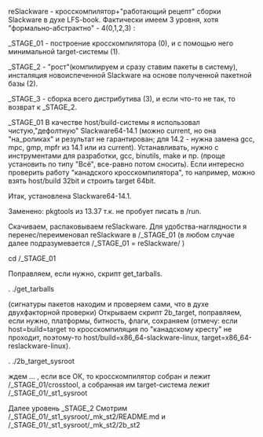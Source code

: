 reSlackware - кросскомпилятор+"работающий рецепт" сборки Slackware в духе LFS-book.
Фактически имеем 3 уровня, хотя "формально-абстрактно" - 4(0,1,2,3) :

_STAGE_01 - построение кросскомпилятора (0),
 и с помощью него минимальной target-системы (1).

_STAGE_2  - "рост"(компилируем и сразу ставим пакеты в систему),
 инсталяция новоиспеченной Slackware на основе полученной пакетной базы (2).

_STAGE_3 - сборка всего дистрибутива (3), и если что-то не так, то возврат к _STAGE_2.


_STAGE_01
В качестве host/build-системы я использовал чистую,"дефолтную" Slackware64-14.1
(можно current, но она "на_роликах" и результат не гарантирован;
 для 14.2 - нужна замена gcc, mpc, gmp, mpfr из 14.1 или из current).
Устанавливать, нужно с инструментами для разработки, gcc, binutils, make и пр.
(проще установить по типу "Всё", все-равно потом сносить).
Если интересно проверить работу "канадского кросскомпилятора",
то например, можно взять host/build 32bit и строить target 64bit.

Итак, установлена Slackware64-14.1.

Заменено: pkgtools из 13.37 т.к. не пробует писать в /run.

Скачиваем, распаковываем reSlackware.
Для удобства-наглядности я перенес/переименовал reSlackware в /_STAGE_01
(в любом случае далее подразумевается /_STAGE_01 = reSlackware/ )

cd /_STAGE_01

Поправляем, если нужно, скрипт get_tarballs.

. ./get_tarballs

(сигнатуры пакетов находим и проверяем сами, что в духе двухфакторной проверки)
Открываем скрипт 2b_target, поправляем, если нужно, платформы, битность, флаги, сохраняем
(отмечу: если host=build=target то кросскомпиляция по "канадскому кресту" не проходит,
поэтому-то host/build=x86_64-slackware-linux, target=x86_64-reslackware-linux).

. ./2b_target_sysroot

ждем ...
, если все OК, то кросскомпилятор собран и лежит /_STAGE_01/crosstool,
а собранная им target-система  лежит /_STAGE_01/_st1_sysroot


Далее уровень _STAGE_2
Смотрим /_STAGE_01/_st1_sysroot/_mk_st2/README.md
и /_STAGE_01/_st1_sysroot/_mk_st2/2b_st2

